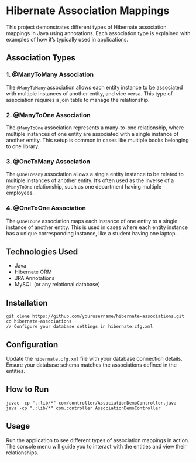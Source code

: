 <!DOCTYPE html>
<html lang="en">
<head>
    <meta charset="UTF-8">
    <meta name="viewport" content="width=device-width, initial-scale=1.0">
</head>
<body>

<h1>Hibernate Association Mappings</h1>

<p>This project demonstrates different types of Hibernate association mappings in Java using annotations. Each association type is explained with examples of how it’s typically used in applications.</p>

<h2>Association Types</h2>

<h3>1. @ManyToMany Association</h3>
<p>The <code>@ManyToMany</code> association allows each entity instance to be associated with multiple instances of another entity, and vice versa. This type of association requires a join table to manage the relationship.</p>

<h3>2. @ManyToOne Association</h3>
<p>The <code>@ManyToOne</code> association represents a many-to-one relationship, where multiple instances of one entity are associated with a single instance of another entity. This setup is common in cases like multiple books belonging to one library.</p>

<h3>3. @OneToMany Association</h3>
<p>The <code>@OneToMany</code> association allows a single entity instance to be related to multiple instances of another entity. It’s often used as the inverse of a <code>@ManyToOne</code> relationship, such as one department having multiple employees.</p>

<h3>4. @OneToOne Association</h3>
<p>The <code>@OneToOne</code> association maps each instance of one entity to a single instance of another entity. This is used in cases where each entity instance has a unique corresponding instance, like a student having one laptop.</p>

<h2>Technologies Used</h2>
<ul>
    <li>Java</li>
    <li>Hibernate ORM</li>
    <li>JPA Annotations</li>
    <li>MySQL (or any relational database)</li>
</ul>

<h2>Installation</h2>
<pre><code>git clone https://github.com/yourusername/hibernate-associations.git
cd hibernate-associations
// Configure your database settings in hibernate.cfg.xml
</code></pre>

<h2>Configuration</h2>
<p>Update the <code>hibernate.cfg.xml</code> file with your database connection details. Ensure your database schema matches the associations defined in the entities.</p>

<h2>How to Run</h2>
<pre><code>javac -cp ".:lib/*" com/controller/AssociationDemoController.java
java -cp ".:lib/*" com.controller.AssociationDemoController
</code></pre>

<h2>Usage</h2>
<p>Run the application to see different types of association mappings in action. The console menu will guide you to interact with the entities and view their relationships.</p>


</body>
</html>
